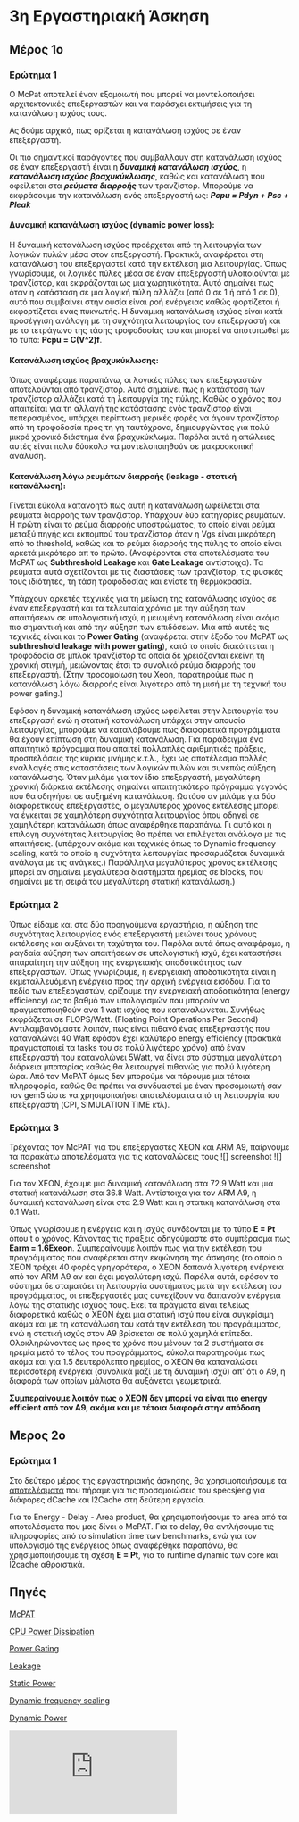 # 3η Εργαστηριακή Άσκηση 

## Μέρος 1ο

### Ερώτημα 1


Ο McPat αποτελεί έναν εξομοιωτή που μπορεί να μοντελοποιήσει αρχιτεκτονικές επεξεργαστών και να παράσχει εκτιμήσεις για τη κατανάλωση ισχύος τους.

Ας δούμε αρχικά, πως ορίζεται η κατανάλωση ισχύος σε έναν επεξεργαστή.

Οι πιο σημαντικοί παράγοντες που συμβάλλουν στη κατανάλωση ισχύος σε έναν επεξεργαστή έιναι η _**δυναμική κατανάλωση ισχύος**_, η _**κατανάλωση ισχύος βραχυκύκλωσης**_, καθώς και κατανάλωση που οφείλεται στα _**ρεύματα διαρροής**_ των τρανζίστορ. Μπορούμε να εκφράσουμε την κατανάλωση ενός επεξεργαστή ως:
_**Pcpu = Pdyn + Psc + Pleak**_

#### **Δυναμική κατανάλωση ισχύος (dynamic power loss):**
Η δυναμική κατανάλωση ισχύος προέρχεται από τη λειτουργία των λογικών πυλών μέσα στον επεξεργαστή. Πρακτικά, αναφέρεται στη κατανάλωση του επεξεργαστεί κατά την εκτέλεση μια λειτουργίας. Όπως γνωρίσουμε, οι λογικές πύλες μέσα σε έναν επεξεργαστή υλοποιούνται με τρανζίστορ, και εκφράζονται ως μια χωρητικότητα. Αυτό σημαίνει πως όταν η κατάσταση σε μια λογική πύλη αλλάζει (από 0 σε 1 ή από 1 σε 0), αυτό που συμβαίνει στην ουσία είναι ροή ενέργειας καθώς φορτίζεται ή εκφορτίζεται ένας πυκνωτής. Η δυναμική κατανάλωση ισχύος είναι κατά προσέγγιση ανάλογη με τη συχνότητα λειτουργίας του επεξεργαστή και με το τετράγωνο της τάσης τροφοδοσίας του και μπορεί να αποτυπωθεί με το τύπο:
**Pcpu = C(V^2)f**.

#### **Κατανάλωση ισχύος βραχυκύκλωσης:**
Όπως αναφέραμε παραπάνω, οι λογικές πύλες των επεξεργαστών αποτελούνται από τρανζίστορ. Αυτό σημαίνει πως η κατάσταση των τρανζίστορ αλλάζει κατά τη λειτουργία της πύλης. Καθώς ο χρόνος που απαιτείται για τη αλλαγή της κατάστασης ενός τρανζίστορ είναι πεπερασμένος, υπάρχει περίπτωση μερικές φορές να άγουν τρανζίστορ από τη τροφοδοσία προς τη γη ταυτόχρονα, δημιουργώντας για πολύ μικρό χρονικό διάστημα ένα βραχυκύκλωμα. Παρόλα αυτά η απώλειες αυτές είναι πολυ δύσκολο να μοντελοποιηθούν σε μακροσκοπική ανάλυση.

#### **Κατανάλωση λόγω ρευμάτων διαρροής (leakage - στατική κατανάλωση):**
Γίνεται εύκολα κατανοητό πως αυτή η κατανάλωση ωφείλεται στα ρεύματα διαρροής των τρανζίστορ. Υπάρχουν δύο κατηγορίες ρευμάτων. Η πρώτη είναι το ρεύμα διαρροής υποστρώματος, το οποίο είναι ρεύμα μεταξύ πηγής και εκπομπού του τρανζίστορ όταν η Vgs είναι μικρότερη από το threshold, καθώς και το ρεύμα διαρροής της πύλης το οποίο είναι αρκετά μικρότερο απ το πρώτο. (Αναφέρονται στα αποτελέσματα του McPAT ως **Subthreshold Leakage** και **Gate Leakage** αντίστοιχα). Τα ρεύματα αυτά σχετίζονται με τις διαστάσεις των τρανζίστορ, τις φυσικές τους ιδιότητες, τη τάση τροφοδοσίας και ενίοτε τη θερμοκρασία.

Υπάρχουν αρκετές τεχνικές για τη μείωση της κατανάλωσης ισχύος σε έναν επεξεργαστή και τα τελευταία χρόνια με την αύξηση των απαιτήσεων σε υπολογιστική ισχύ, η μειωμένη κατανάλωση είναι ακόμα πιο σημαντική και από την αύξηση των επιδόσεων. 
Μια από αυτές τις τεχνικές είναι και το **Power Gating** (αναφέρεται στην έξοδο του McPAT ως **subthreshold leakage with power gating**), κατά το οποίο διακόπτεται η τροφοδοσία σε μπλοκ τρανζίστορ τα οποία δε χρειάζονται εκείνη τη χρονική στιγμή, μειώνοντας έτσι το συνολικό ρεύμα διαρροής του επεξεργαστή. (Στην προσομοίωση του Xeon, παρατηρούμε πως η κατανάλωση λόγω διαρροής είναι λιγότερο από τη μισή με τη τεχνική του power gating.)


Εφόσον η δυναμική κατανάλωση ισχύος ωφείλεται στην λειτουργία του επεξεργασή ενώ η στατική κατανάλωση υπάρχει στην απουσία λειτουργίας, μπορούμε να καταλάβουμε πως διαφορετικά προγράμματα θα έχουν επίπτωση στη δυναμική κατανάλωση. Για παράδειγμα ένα απαιτητικό πρόγραμμα που απαιτεί πολλαπλές αριθμητικές πράξεις, προσπελάσεις της κύριας μνήμης κ.τ.λ., έχει ως αποτέλεσμα πολλές εναλλαγές στις καταστάσεις των λογικών πυλών και συνεπώς αύξηση κατανάλωσης. 
Όταν μιλάμε για τον ίδιο επεξεργαστή, μεγαλύτερη χρονική διάρκεια εκτέλεσης σημαίνει απαιτητικότερο πρόγραμμα γεγονός που θα οδηγήσει σε αυξημένη κατανάλωση. Ωστόσο αν μιλάμε για δύο διαφορετικούς επεξεργαστές, ο μεγαλύτερος χρόνος εκτέλεσης μπορεί να έγκειται σε χαμηλότερη συχνότητα λειτουργίας όπου οδηγεί σε χαμηλότερη κατανάλωση όπως αναφέρθηκε παραπάνω. Γι αυτό και η επιλογή συχνότητας λειτουργίας θα πρέπει να επιλέγεται ανάλογα με τις απαιτήσεις. (υπάρχουν ακόμα και τεχνικές όπως το Dynamic frequency scaling, κατά το οποίο η συχνότητα λειτουργίας προσαρμόζεται δυναμικά ανάλογα με τις ανάγκες.) Παράλληλα μεγαλύτερος χρόνος εκτέλεσης μπορεί αν σημαίνει μεγαλύτερα διαστήματα ηρεμίας σε blocks, που σημαίνει με τη σειρά του μεγαλύτερη στατική κατανάλωση.)


### Ερώτημα 2


Όπως είδαμε και στα δύο προηγούμενα εργαστήρια, η αύξηση της συχνότητας λειτουργίας ενός επεξεργαστή μειώνει τους χρόνους εκτέλεσης και αυξάνει τη ταχύτητα του. Παρόλα αυτά όπως αναφέραμε, η ραγδαία αύξηση των απαιτήσεων σε υπολογιστική ισχύ, έχει καταστήσει απαραίτητη την αύξηση της ενεργειακής αποδοτικότητας των επεξεργαστών. 
Όπως γνωρίζουμε, η ενεργειακή αποδοτικότητα είναι η εκμεταλλευόμενη ενέργεια προς την αρχική ενέργεια εισόδου. 
Για το πεδίο των επεξεργαστών, ορίζουμε την ενεργειακή αποδοτικότητα (energy efficiency) ως το βαθμό των υπολογισμών που μπορούν να πραγματοποιηθούν ανα 1 watt ισχύος που καταναλώνεται. Συνήθως εκφράζεται σε FLOPS/Watt. (Floating Point Operations Per Second)
Αντιλαμβανόμαστε λοιπόν, πως είναι πιθανό ένας επεξεργαστής που καταναλώνει 40 Watt εφόσον έχει καλύτερο energy efficiency (πρακτικά πραγματοποιεί τα tasks του σε πολύ λιγότερο χρόνο) από έναν επεξεργαστή που καταναλώνει 5Watt, να δίνει στο σύστημα μεγαλύτερη διάρκεια μπαταρίας καθώς θα λειτουργεί πιθανώς για πολύ λιγότερη ώρα. Από τον McPAT όμως δεν μπορούμε να πάρουμε μια τέτοια πληροφορία, καθώς θα πρέπει να συνδυαστεί με έναν προσομοιωτή σαν τον gem5 ώστε να χρησιμοποιήσει αποτελέσματα από τη λειτουργία του επεξεργαστή (CPI, SIMULATION TIME κτλ).


### Eρώτημα 3

Τρέχοντας τον McPAT για του επεξεργαστές XEON και ARM A9, παίρνουμε τα παρακάτω αποτελέσματα για τις καταναλώσεις τους
![] screenshot 
![] screenshot


Για τον XEON, έχουμε μια δυναμική κατανάλωση στα 72.9 Watt και μια στατική κατανάλωση στα 36.8 Watt.
Aντίστοιχα για τον ARM A9, η δυναμική κατανάλωση είναι στα 2.9 Watt και η στατική κατανάλωση στα 0.1 Watt.

Όπως γνωρίσουμε η ενέργεια και η ισχύς συνδέονται με το τύπο **E = Pt** όπου t ο χρόνος. Κάνοντας τις πράξεις οδηγούμαστε στο συμπέρασμα πως **Earm = 1.6Exeon**. Συμπεραίνουμε λοιπόν πως για την εκτέλεση του προγράμματος που αναφέρεται στην εκφώνηση της άσκησης (το οποίο ο XEON τρέχει 40 φορές γρηγορότερα, ο XEON δαπανά λιγότερη ενέργεια από τον ARM A9 αν και έχει μεγαλύτερη ισχύ.
Παρόλα αυτά, εφόσον το σύστημα δε σταματάει τη λειτουργία συστήματος μετά την εκτέλεση του προγράμματος, οι επεξεργαστές μας συνεχίζουν να δαπανούν ενέργεια λόγω της στατικής ισχύος τους. Εκεί τα πράγματα είναι τελείως διαφορετικά καθώς ο XEON έχει μια στατική ισχύ που είναι συγκρίσιμη ακόμα και με τη κατανάλωση του κατά την εκτέλεση του προγράμματος, ενώ η στατική ισχύς στον A9 βρίσκεται σε πολύ χαμηλά επίπεδα. Ολοκληρώνοντας ως προς το χρόνο που μένουν τα 2 συστήματα σε ηρεμία μετά το τέλος του προγράμματος, εύκολα παρατηρούμε πως ακόμα και για 1.5 δευτερόλεπτο ηρεμίας, ο XEON θα καταναλώσει περισσότερη ενέργεια (συνολικά μαζί με τη δυναμική ισχύ) απ' ότι ο A9, η διαφορά των οποίων μάλιστα θα αυξάνεται γεωμετρικά.

**Συμπεραίνουμε λοιπόν πως ο XEON δεν μπορεί να είναι πιο energy efficient από τον A9, ακόμα και με τέτοια διαφορά στην απόδοση**



## Μερος 2ο


### Ερώτημα 1

Στο δεύτερο μέρος της εργαστηριακής άσκησης, θα χρησιμοποιήσουμε τα [αποτελέσματα](https://github.com/adelizon/8479-8256-LAB1/tree/master/Lab2/results2ndpart_sjeng) που πήραμε για τις προσομοιώσεις του specsjeng για διάφορες dCache  και l2Cache στη δεύτερη εργασία.

Για το Energy - Delay - Area product, θα χρησιμοποιήσουμε το area από τα αποτελέσματα που μας δίνει ο McPAT. Για το delay, θα αντλήσουμε τις πληροφορίες από το simulation time των benchmarks, ενώ για τον υπολογισμό της ενέργειας όπως αναφέρθηκε παραπάνω, θα χρησιμοποιήσουμε τη σχέση **E = Pt**, για το runtime dynamic των core και l2cache αθροιστικά.




## Πηγές

[McPAT](https://pdfs.semanticscholar.org/dbb3/f7142c95631a347222950099aeb4661f8d5c.pdf?fbclid=IwAR3ra8oeZJ46_E6HUCDkk7vNYZrzGy9aVnv1tnkmFw82OfZj38gdqWjCW7o)

[CPU Power Dissipation](https://en.wikipedia.org/wiki/CPU_power_dissipation)

[Power Gating](https://en.wikipedia.org/wiki/Power_gating)

[Leakage](https://en.wikipedia.org/wiki/Leakage_(electronics))

[Static Power](https://www.sciencedirect.com/topics/computer-science/static-power)

[Dynamic frequency scaling](https://en.wikipedia.org/wiki/Dynamic_frequency_scaling)

[Dynamic Power](https://www.sciencedirect.com/topics/computer-science/dynamic-power-consumption)

![Energy - Delay product](http://www.eecs.harvard.edu/~dbrooks/cs246/cs246-lecture2.pdf)
